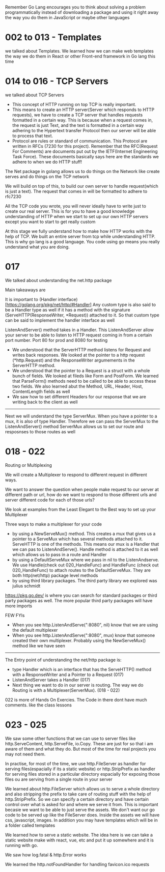 Remember Go Lang encourages you to think about solving a problem programmatically instead of downloading a package and using it right away the way you do them in JavaScript or maybe other languages

# 002 to 013 - Templates
 we talked about Templates. We learned how we can make web templates the way we do them in React or other Front-end framework in Go lang this time

# 014 to 016 - TCP Servers
we talked about TCP Servers

- This concept of HTTP running on top TCP is really important.
- This means to create an HTTP server(Server which responds to HTTP requests), we have to create a TCP server that handles requests formatted in a certain way. This is because when a request comes in, the request is just Text, and the text is formatted in a certain way adhering to the Hypertext transfer Protocol then our server will be able to process that text.
- Protocol are rules or standard of communication. This Protocol are written in RFCs (7230 for this project). Remember that the RFC(Request For Comments) are documents put out by the IETF(Internet Engineering Task Force). These documents basically says here are the standards we adhere to when we do HTTP stuff!

The Net package in golang allows us to do things on the Network like create serves and do things on the TCP network

We will build on top of this, to build our own server to handle request(which is just a text). The request that comes in will be formatted to adhere to rfc7230

All the TCP code you wrote, you will never ideally have to write just to create our real server. This is for you to have a good knowledge understanding of HTTP when we start to set up our own HTTP servers except you want to start to get really custom

At this stage we fully understand how to make how HTTP works with the help of TCP. We built an entire server from tcp while understanding HTTP. This is why go lang is a good language. You code using go means you really understand what you are doing. 

# 017
We talked about understanding the net.http package

Main takeaways are

It is important to (Handler interface)[https://golang.org/pkg/net/http/#Handler]
Any custom type is also said to be a Handler type as well if it has a method with the signature (ServeHTTP(ResponseWriter, *Request)) attached to it. So that custom type can be said to implement the handler interface as well

ListenAndServer() method takes in a Handler. This ListenAndServer allow your server to be able to listen to HTTP request coming in from a certain port number. Port 80 for prod and 8080 for testing

- We understood that the ServerHTTP method listens for Request and writes back responses. We looked at the pointer to a http request (*http.Request) and the ResponseWriter argumements in the ServerHTTP method. 
- We understood that the pointer to a Request is a struct with a whole bunch of fields. We looked at fileds like Form and PostForm. We learned that ParseForm() methods need to be called to be able to access these two fields. We also learned abut the Method, URL, Header, Host, ContentLength fields as well
- We saw how to set different Headers for our response that we are writing back to the client as well

***********************
Next we will understand the type ServerMux. When you have a pointer to a mux, it is also of type Handler. Therefore we can pass the ServerMux to the ListenAndServer() method
ServerMux allows us to set our route and resposnses to those routes as well

# 018 - 022

Routing or Multiplexing

We will create a Multiplexer to respond to different request in different ways. 

We want to answer the question when people make request to our server at different path or url, how do we want to respond to those different urls and server different code for each of those urls?

We look at examples from the Least Elegant to the Best way to set up your Multiplexer

Three ways to make a multiplexer for your code
- by using a NewServeMux() method. This creates a mux that gives us a pointer to a ServeMux which has several methods attached to it. ServeHTTP is one of the methods. This means our mux is a Handler that we can pas to ListenAndServe(). Handle method is attached to it as well which allows us to pass in a route and Handler
- by using a DefaultServeMux where we pass in nil to the ListenAndserve. We use Handle(check out 020_HandleFunc) and HandleFunc (check out 020_HandleFunc) to attach routes to the DefaultServeMux. They are both http(net/http) package level methods
- by using third library packages. The third party library we explored was julius schmidt


https://pkg.go.dev/ is where you can search for standard packages or third party packages as well. The more popular third party packages will have more imports

FEW FYIs
- When you see http.ListenAndServe(":8080", nil) know that we are using the default multiplexer 
- When you see http.ListenAndServe(":8080", mux) know that someone created their own multiplexer. Probably using the NewServeMux() method like we have seen

****
The Entry point of understanding the net/http package is:
- type Handler which is an interface that has the ServeHTTP() method with a ResponseWriter and a Pointer to a Request (017)
- ListenAndServer takes a Handler (017)
- Next thing we want to do in our server is routing. The way we do Routing is with a Multiplexer(ServerMux). (018 - 022)

022 is more of Hands On Exercies. The Code in there dont have much comments. like the class lessons

# 023 - 025

We saw some other functions that we can use to server files like http.ServeContent, http.ServeFile, io.Copy. These are just for so that i am aware of them and what they do. But most of the time for real projects you may not need them.

In practise, for most of the time, we use http.FileServer as handler for serving files(espacially if its a static website) or http.StripPrefix as handler for serving files stored in a particular directory espacially for exposing those files ou are serving from a single route in your server

We learned about http.FileServer which allows us to serve a whole directory and also stripping the prefix to take care of routing stuff with the help of http.StripPrefix. So we can specify a certain directory and have certain control over what is asked for and where we serve it from. This is important becasie we want to be able to just serve the assets. We don't want our go code to be served up like the FileServer does. 
Inside the assets we will have css, javascript, images. In addition you may have templates which will be in a folder called templates

We learned how to serve a static website. The idea here is we can take a static website make with react, vue, etc and put it up somewhere and it is running with go. 

We saw how log.fatal & http.Error works

We learned the http.notFoundHandler for handling favicon.ico requests
